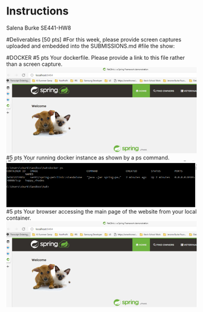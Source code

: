 # Instructions
Salena Burke
SE441-HW8

#Deliverables [50 pts]
#For this week, please provide screen captures uploaded and embedded into the SUBMISSIONS.md
#file the show:



#DOCKER
#5 pts Your dockerfile. Please provide a link to this file rather than a screen capture.
![Screen Capture #1](Images/dockerfile3.PNG)
#5 pts Your running docker instance as shown by a ps command.
![Screen Capture #1](Images/dockerfile2.PNG)
#5 pts Your browser accessing the main page of the website from your local container.
![Screen Capture #1](Images/dockerfile3.PNG)